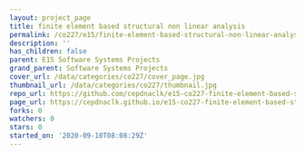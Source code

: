 ```yaml
---
layout: project_page
title: finite element based structural non linear analysis
permalink: /co227/e15/finite-element-based-structural-non-linear-analysis/
description: ''
has_children: false
parent: E15 Software Systems Projects
grand_parent: Software Systems Projects
cover_url: /data/categories/co227/cover_page.jpg
thumbnail_url: /data/categories/co227/thumbnail.jpg
repo_url: https://github.com/cepdnaclk/e15-co227-finite-element-based-structural-non-linear-analysis
page_url: https://cepdnaclk.github.io/e15-co227-finite-element-based-structural-non-linear-analysis
forks: 0
watchers: 0
stars: 0
started_on: '2020-09-10T08:08:29Z'
---
```


